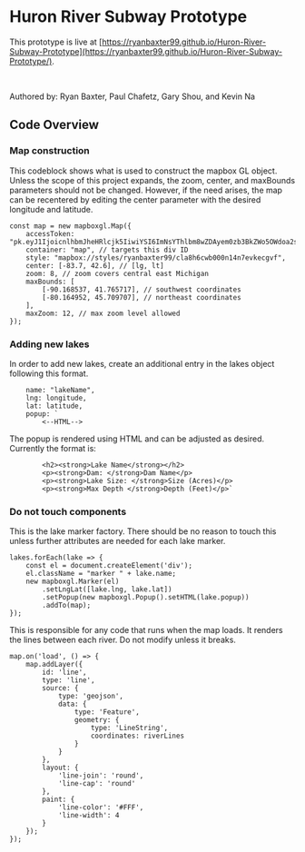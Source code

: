 # Huron River Subway Prototype

This prototype is live at [https://ryanbaxter99.github.io/Huron-River-Subway-Prototype](https://ryanbaxter99.github.io/Huron-River-Subway-Prototype/).

<br />

Authored by: Ryan Baxter, Paul Chafetz, Gary Shou, and Kevin Na

## Code Overview

### Map construction

This codeblock shows what is used to construct the mapbox GL object. Unless the scope of this project expands, the zoom, center, and maxBounds parameters should not be changed. However, if the need arises, the map can be recentered by editing the center parameter with the desired longitude and latitude.

```
const map = new mapboxgl.Map({
    accessToken: "pk.eyJ1IjoicnlhbmJheHRlcjk5IiwiYSI6ImNsYThlbm8wZDAyem0zb3BkZWo5OWdoa2sifQ.7ykBOLuBfbVar_kl3DsN5Q",
    container: "map", // targets this div ID
    style: "mapbox://styles/ryanbaxter99/cla8h6cwb000n14n7evkecgvf",
    center: [-83.7, 42.6], // [lg, lt]
    zoom: 8, // zoom covers central east Michigan
    maxBounds: [
        [-90.168537, 41.765717], // southwest coordinates
        [-80.164952, 45.709707], // northeast coordinates
    ],
    maxZoom: 12, // max zoom level allowed
});
```

### Adding new lakes

In order to add new lakes, create an additional entry in the lakes object following this format.

```
    name: "lakeName",
    lng: longitude,
    lat: latitude,
    popup: `
        <--HTML-->
```

The popup is rendered using HTML and can be adjusted as desired. Currently the format is:

```
        <h2><strong>Lake Name</strong></h2>
        <p><strong>Dam: </strong>Dam Name</p>
        <p><strong>Lake Size: </strong>Size (Acres)</p>
        <p><strong>Max Depth </strong>Depth (Feet)</p>`
```

### Do not touch components

This is the lake marker factory. There should be no reason to touch this unless further attributes are needed for each lake marker.

```
lakes.forEach(lake => {
    const el = document.createElement('div');
    el.className = "marker " + lake.name;
    new mapboxgl.Marker(el)
        .setLngLat([lake.lng, lake.lat])
        .setPopup(new mapboxgl.Popup().setHTML(lake.popup))
        .addTo(map);
});
```

This is responsible for any code that runs when the map loads. It renders the lines between each river. Do not modify unless it breaks.

```
map.on('load', () => {
    map.addLayer({
        id: 'line',
        type: 'line',
        source: {
            type: 'geojson',
            data: {
                type: 'Feature',
                geometry: {
                    type: 'LineString',
                    coordinates: riverLines
                }
            }
        },
        layout: {
            'line-join': 'round',
            'line-cap': 'round'
        },
        paint: {
            'line-color': '#FFF',
            'line-width': 4
        }
    });
});
```
